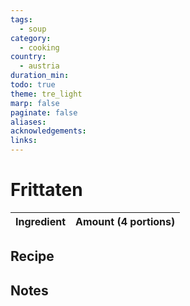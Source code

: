 ```yaml
---
tags:
  - soup
category:
  - cooking
country:
  - austria
duration_min: 
todo: true
theme: tre_light
marp: false
paginate: false
aliases: 
acknowledgements: 
links:
---
```


# Frittaten

|Ingredient|Amount (4 portions)|
| :- | :- |


## Recipe

## Notes
